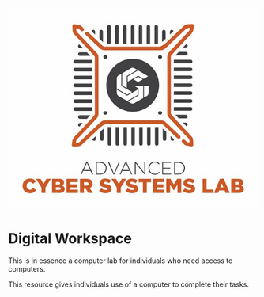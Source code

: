 ![ACSL Logo](../ACSL_Logo-Full_Color600x488.jpg)


# Digital Workspace

This is in essence a computer lab for individuals who need access to computers.

This resource gives individuals use of a computer to complete their tasks.